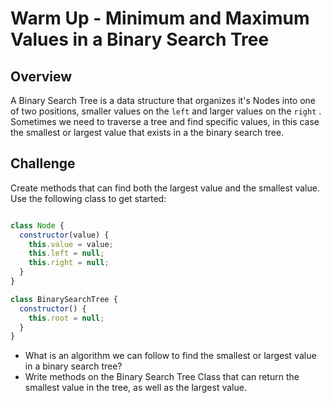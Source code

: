 # Warm Up - Minimum and Maximum Values in a Binary Search Tree

## Overview

A Binary Search Tree is a data structure that organizes it's Nodes into one of two positions, smaller values on the `left` and larger values on the `right` .  Sometimes we need to traverse a tree and find specific values, in this case the smallest or largest value that exists in a the binary search tree.

## Challenge

Create methods that can find both the largest value and the smallest value.  Use the following class to get started:

```javascript

class Node {
  constructor(value) {
    this.value = value;
    this.left = null;
    this.right = null;
  }
}

class BinarySearchTree {
  constructor() {
    this.root = null;
  }
}
```

* What is an algorithm we can follow to find the smallest or largest value in a binary search tree?
* Write methods on the Binary Search Tree Class that can return the smallest value in the tree, as well as the largest value.
